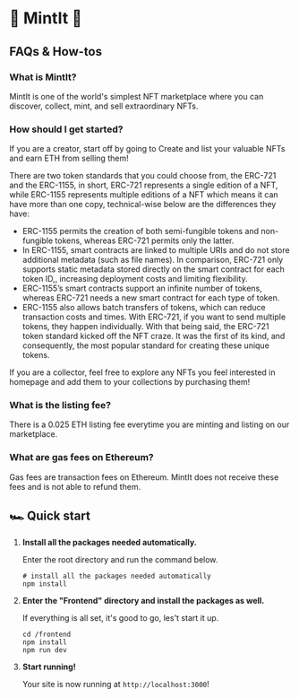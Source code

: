 # :rocket: MintIt :stars:

## FAQs & How-tos

### **What is MintIt?**  
MintIt is one of the world's simplest NFT marketplace where you can discover, collect, mint, and sell extraordinary NFTs.

### **How should I get started?**  
If you are a creator, start off by going to Create and list your valuable NFTs and earn ETH from selling them!

There are two token standards that you could choose from, the ERC-721 and the ERC-1155, in short, ERC-721 represents a single edition of a NFT, while ERC-1155 represents multiple editions of a NFT which means it can have more than one copy, technical-wise below are the differences they have:

- ERC-1155 permits the creation of both semi-fungible tokens and non-fungible tokens, whereas ERC-721 permits only the latter.
- In ERC-1155, smart contracts are linked to multiple URIs and do not store additional metadata (such as file names). In comparison, ERC-721 only supports static metadata stored directly on the smart contract for each token ID,, increasing deployment costs and limiting flexibility.
- ERC-1155’s smart contracts support an infinite number of tokens, whereas ERC-721 needs a new smart contract for each type of token.
- ERC-1155 also allows batch transfers of tokens, which can reduce transaction costs and times. With ERC-721, if you want to send multiple tokens, they happen individually.
With that being said, the ERC-721 token standard kicked off the NFT craze. It was the first of its kind, and consequently, the most popular standard for creating these unique tokens.

If you are a collector, feel free to explore any NFTs you feel interested in homepage and add them to your collections by purchasing them!

### **What is the listing fee?**  
There is a 0.025 ETH listing fee everytime you are minting and listing on our marketplace.

### **What are gas fees on Ethereum?**  
Gas fees are transaction fees on Ethereum. MintIt does not receive these fees and is not able to refund them.
 
  
  
## :racing_car: Quick start

1.  **Install all the packages needed automatically.**

    Enter the root directory and run the command below.

    ```shell
    # install all the packages needed automatically 
    npm install
    ```

2.  **Enter the "Frontend" directory and install the packages as well.**

    If everything is all set, it's good to go, les't start it up.

    ```shell
    cd /frontend
    npm install
    npm run dev
    ```

3.  **Start running!**

    Your site is now running at `http://localhost:3000`!
